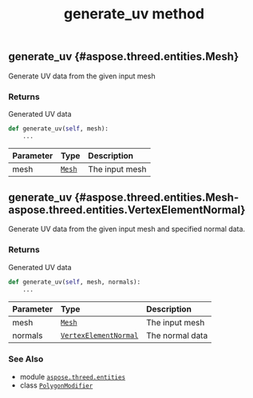 ﻿---
title: generate_uv method
second_title: Aspose.3D for Python via .NET API References
description: 
type: docs
weight: 50
url: /aspose.threed.entities/polygonmodifier/generate_uv/
is_root: false
---

## generate_uv {#aspose.threed.entities.Mesh}

Generate UV data from the given input mesh


### Returns 


Generated UV data


```python
def generate_uv(self, mesh):
    ...
```


| Parameter | Type | Description |
| :- | :- | :- |
| mesh | [`Mesh`](/3d/python-net/aspose.threed.entities/mesh) | The input mesh |


## generate_uv {#aspose.threed.entities.Mesh-aspose.threed.entities.VertexElementNormal}

Generate UV data from the given input mesh and specified normal data.


### Returns 


Generated UV data


```python
def generate_uv(self, mesh, normals):
    ...
```


| Parameter | Type | Description |
| :- | :- | :- |
| mesh | [`Mesh`](/3d/python-net/aspose.threed.entities/mesh) | The input mesh |
| normals | [`VertexElementNormal`](/3d/python-net/aspose.threed.entities/vertexelementnormal) | The normal data |



### See Also
* module [`aspose.threed.entities`](../../)
* class [`PolygonModifier`](/3d/python-net/aspose.threed.entities/polygonmodifier)

